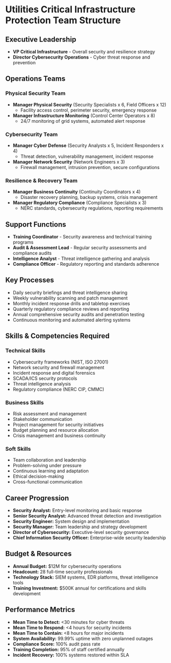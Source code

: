 # Utilities Critical Infrastructure Protection Team Structure

## Executive Leadership
- **VP Critical Infrastructure** - Overall security and resilience strategy
- **Director Cybersecurity Operations** - Cyber threat response and prevention

## Operations Teams

### Physical Security Team
- **Manager Physical Security** (Security Specialists x 6, Field Officers x 12)
  - Facility access control, perimeter security, emergency response
- **Manager Infrastructure Monitoring** (Control Center Operators x 8)
  - 24/7 monitoring of grid systems, automated alert response

### Cybersecurity Team
- **Manager Cyber Defense** (Security Analysts x 5, Incident Responders x 4)
  - Threat detection, vulnerability management, incident response
- **Manager Network Security** (Network Engineers x 3)
  - Firewall management, intrusion prevention, secure configurations

### Resilience & Recovery Team
- **Manager Business Continuity** (Continuity Coordinators x 4)
  - Disaster recovery planning, backup systems, crisis management
- **Manager Regulatory Compliance** (Compliance Specialists x 3)
  - NERC standards, cybersecurity regulations, reporting requirements

## Support Functions
- **Training Coordinator** - Security awareness and technical training programs
- **Audit & Assessment Lead** - Regular security assessments and compliance audits
- **Intelligence Analyst** - Threat intelligence gathering and analysis
- **Compliance Officer** - Regulatory reporting and standards adherence

## Key Processes
- Daily security briefings and threat intelligence sharing
- Weekly vulnerability scanning and patch management
- Monthly incident response drills and tabletop exercises
- Quarterly regulatory compliance reviews and reporting
- Annual comprehensive security audits and penetration testing
- Continuous monitoring and automated alerting systems

## Skills & Competencies Required

### Technical Skills
- Cybersecurity frameworks (NIST, ISO 27001)
- Network security and firewall management
- Incident response and digital forensics
- SCADA/ICS security protocols
- Threat intelligence analysis
- Regulatory compliance (NERC CIP, CMMC)

### Business Skills
- Risk assessment and management
- Stakeholder communication
- Project management for security initiatives
- Budget planning and resource allocation
- Crisis management and business continuity

### Soft Skills
- Team collaboration and leadership
- Problem-solving under pressure
- Continuous learning and adaptation
- Ethical decision-making
- Cross-functional communication

## Career Progression
- **Security Analyst:** Entry-level monitoring and basic response
- **Senior Security Analyst:** Advanced threat detection and investigation
- **Security Engineer:** System design and implementation
- **Security Manager:** Team leadership and strategy development
- **Director of Cybersecurity:** Executive-level security governance
- **Chief Information Security Officer:** Enterprise-wide security leadership

## Budget & Resources
- **Annual Budget:** $12M for cybersecurity operations
- **Headcount:** 28 full-time security professionals
- **Technology Stack:** SIEM systems, EDR platforms, threat intelligence tools
- **Training Investment:** $500K annual for certifications and skills development

## Performance Metrics
- **Mean Time to Detect:** <30 minutes for cyber threats
- **Mean Time to Respond:** <4 hours for security incidents
- **Mean Time to Contain:** <8 hours for major incidents
- **System Availability:** 99.99% uptime with zero unplanned outages
- **Compliance Score:** 100% audit pass rate
- **Training Completion:** 95% of staff certified annually
- **Incident Recovery:** 100% systems restored within SLA
